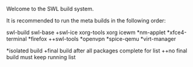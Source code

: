 Welcome to the SWL build system.

It is recommended to run the meta builds in the following order:

swl-build
swl-base
+swl-ice
  xorg-tools
  xorg
  icewm
  *nm-applet
  *xfce4-terminal
  *firefox
++swl-tools
  *openvpn
  *spice-qemu
  *virt-manager



*isolated build
+final build after all packages complete for list
++no final build must keep running list

